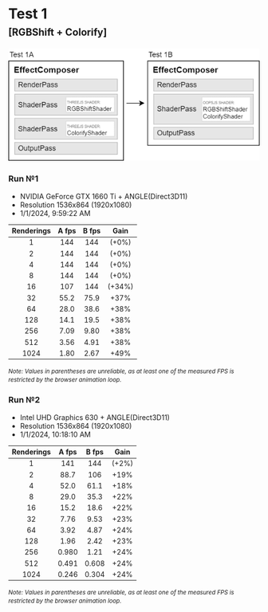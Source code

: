 # Test 1<br><small><small>[RGBShift + Colorify]</small></small>

<img src="test-1.png">

### Run №1

* NVIDIA GeForce GTX 1660 Ti + ANGLE(Direct3D11)
* Resolution 1536x864 (1920x1080)
* 1/1/2024, 9:59:22 AM

| Renderings | A fps | B fps | Gain |
| :-: | :-: | :-: | :-: |
| 1 | 144 | 144 | (+0%) |
| 2 | 144 | 144 | (+0%) |
| 4 | 144 | 144 | (+0%) |
| 8 | 144 | 144 | (+0%) |
| 16 | 107 | 144 | (+34%) |
| 32 | 55.2 | 75.9 | +37% |
| 64 | 28.0 | 38.6 | +38% |
| 128 | 14.1 | 19.5 | +38% |
| 256 | 7.09 | 9.80 | +38% |
| 512 | 3.56 | 4.91 | +38% |
| 1024 | 1.80 | 2.67 | +49% |

<small>*Note: Values in parentheses are unreliable, as at least
one of the measured FPS is restricted by the browser animation loop.*</small>




### Run №2

* Intel UHD Graphics 630 + ANGLE(Direct3D11)
* Resolution 1536x864 (1920x1080)
* 1/1/2024, 10:18:10 AM

| Renderings | A fps | B fps | Gain |
| :-: | :-: | :-: | :-: |
| 1 | 141 | 144 | (+2%) |
| 2 | 88.7 | 106 | +19% |
| 4 | 52.0 | 61.1 | +18% |
| 8 | 29.0 | 35.3 | +22% |
| 16 | 15.2 | 18.6 | +22% |
| 32 | 7.76 | 9.53 | +23% |
| 64 | 3.92 | 4.87 | +24% |
| 128 | 1.96 | 2.42 | +23% |
| 256 | 0.980 | 1.21 | +24% |
| 512 | 0.491 | 0.608 | +24% |
| 1024 | 0.246 | 0.304 | +24% |

<small>*Note: Values in parentheses are unreliable, as at least
one of the measured FPS is restricted by the browser animation loop.*</small>
